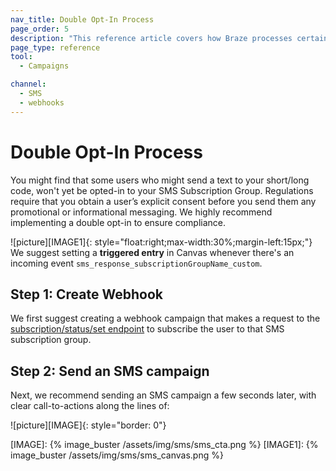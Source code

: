 ```yaml
---
nav_title: Double Opt-In Process
page_order: 5
description: "This reference article covers how Braze processes certain keywords for non-native SMS users, as well as best practices when creating an SMS webhook campaign."
page_type: reference
tool:
  - Campaigns

channel:
  - SMS
  - webhooks
---
```


# Double Opt-In Process

You might find that some users who might send a text to your short/long code, won't yet be opted-in to your SMS Subscription Group. Regulations require that you obtain a user’s explicit consent before you send them any promotional or informational messaging. We highly recommend implementing a double opt-in to ensure compliance. 

![picture][IMAGE1]{: style="float:right;max-width:30%;margin-left:15px;"}
We suggest setting a __triggered entry__ in Canvas whenever there's an incoming event `sms_response_subscriptionGroupName_custom`.

## Step 1: Create Webhook

We first suggest creating a webhook campaign that makes a request to the [subscription/status/set endpoint][SSSendpoint] to subscribe the user to that SMS subscription group.

## Step 2: Send an SMS campaign
Next, we recommend sending an SMS campaign a few seconds later, with clear call-to-actions along the lines of:

![picture][IMAGE]{: style="border: 0"}

[SSSendpoint]: {{site.baseurl}}/api/endpoints/subscription_groups/post_update_user_subscription_group_status/
[IMAGE]: {% image_buster /assets/img/sms/sms_cta.png %}
[IMAGE1]: {% image_buster /assets/img/sms/sms_canvas.png %}
